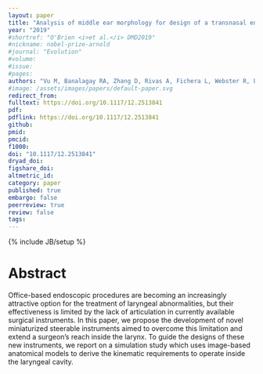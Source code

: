 ```yaml
---
layout: paper
title: "Analysis of middle ear morphology for design of a transnasal endoscope"
year: "2019"
#shortref: "O'Brien <i>et al.</i> DMD2019"
#nickname: nobel-prize-arnold
#journal: "Evolution"
#volume:
#issue:
#pages:
authors: "Vu M, Banalagay RA, Zhang D, Rivas A, Fichera L, Webster R, Labadie RF, Noble JH"
#image: /assets/images/papers/default-paper.svg
redirect_from:
fulltext: https://doi.org/10.1117/12.2513841
pdf:
pdflink: https://doi.org/10.1117/12.2513841
github:
pmid:
pmcid:
f1000:
doi: "10.1117/12.2513841"
dryad_doi:
figshare_doi:
altmetric_id:
category: paper
published: true
embargo: false
peerreview: true
review: false
tags:
---
```

{% include JB/setup %}

# Abstract

Office-based endoscopic procedures are becoming an increasingly attractive option for the treatment of laryngeal abnormalities, but their effectiveness is limited by the lack of articulation in currently available surgical instruments. In this paper, we propose the development of novel miniaturized steerable instruments aimed to overcome this limitation and extend a surgeon’s reach inside the larynx. To guide the designs of these new instruments, we report on a simulation study which uses image-based anatomical models to derive the kinematic requirements to operate inside the laryngeal cavity.
